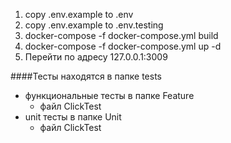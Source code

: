 1. copy .env.example to .env
2. copy .env.example to .env.testing
3. docker-compose -f docker-compose.yml build
4. docker-compose -f docker-compose.yml up -d
5. Перейти по адресу 127.0.0.1:3009

####Тесты находятся в папке tests 
- функциональные тесты в папке Feature
    - файл ClickTest
- unit тесты в папке Unit
    - файл ClickTest